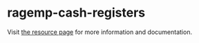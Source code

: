 # ragemp-cash-registers

Visit [the resource page](https://rage.mp/files/file/307-cash-registers/) for more information and documentation.
